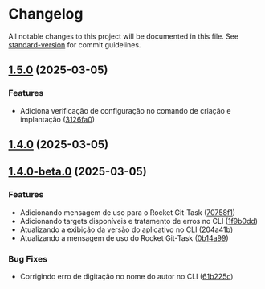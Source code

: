 # Changelog

All notable changes to this project will be documented in this file. See [standard-version](https://github.com/conventional-changelog/standard-version) for commit guidelines.

## [1.5.0](https://github.com/tihhgoncalves/rocket-git-task/compare/v1.4.0...v1.5.0) (2025-03-05)


### Features

* Adiciona verificação de configuração no comando de criação e implantação ([3126fa0](https://github.com/tihhgoncalves/rocket-git-task/commit/3126fa05dc40dec42d708b5dee3977a58ff6a9d9))

## [1.4.0](https://github.com/tihhgoncalves/rocket-git-task/compare/v1.4.0-beta.0...v1.4.0) (2025-03-05)

## [1.4.0-beta.0](https://github.com/tihhgoncalves/rocket-git-task/compare/v1.3.0...v1.4.0-beta.0) (2025-03-05)


### Features

* Adicionando mensagem de uso para o Rocket Git-Task ([70758f1](https://github.com/tihhgoncalves/rocket-git-task/commit/70758f174017633576e5cd93c96b170bb56f4300))
* Adicionando targets disponíveis e tratamento de erros no CLI ([1f9b0dd](https://github.com/tihhgoncalves/rocket-git-task/commit/1f9b0dd15750867b576ee20a40b6e55fc3848033))
* Atualizando a exibição da versão do aplicativo no CLI ([204a41b](https://github.com/tihhgoncalves/rocket-git-task/commit/204a41bd97b2c18533fa7a42546ef9b7497a089c))
* Atualizando a mensagem de uso do Rocket Git-Task ([0b14a99](https://github.com/tihhgoncalves/rocket-git-task/commit/0b14a99ebe7911c68a5bdbc7c8d9a835ee9a821b))


### Bug Fixes

* Corrigindo erro de digitação no nome do autor no CLI ([61b225c](https://github.com/tihhgoncalves/rocket-git-task/commit/61b225c27d6b9b5bd2926cfa313080bbd9e9bcad))
